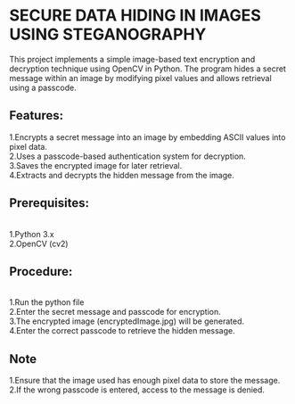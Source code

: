 <h1>SECURE DATA HIDING IN IMAGES USING STEGANOGRAPHY</h1>
This project implements a simple image-based text encryption and decryption technique using OpenCV in Python. The program hides a secret message within an image by modifying pixel values and allows retrieval using a passcode.

<h2>Features:</h2>
1.Encrypts a secret message into an image by embedding ASCII values into pixel data.</br>
2.Uses a passcode-based authentication system for decryption.</br>
3.Saves the encrypted image for later retrieval.</br>
4.Extracts and decrypts the hidden message from the image.</br>

<h2>Prerequisites:</h2></br>
1.Python 3.x</br>
2.OpenCV (cv2)</br>

<h2>Procedure:</h2></br>
1.Run the python file</br>
2.Enter the secret message and passcode for encryption.</br>
3.The encrypted image (encryptedImage.jpg) will be generated.</br>
4.Enter the correct passcode to retrieve the hidden message.</br>

<h2>Note</h2>
1.Ensure that the image used has enough pixel data to store the message.</br>
2.If the wrong passcode is entered, access to the message is denied.
